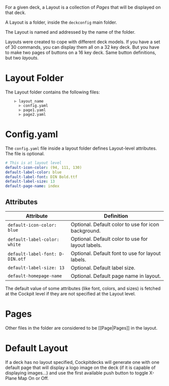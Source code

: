 For a given deck, a Layout is a collection of *Pages* that will be displayed on that deck.

A Layout is a folder, inside the `deckconfig` main folder.

The Layout is named and addressed by the name of the folder.

Layouts were created to cope with different deck models. If you have a set of 30 commands, you can display them all on a 32 key deck. But you have to make two pages of buttons on a 16 key deck. Same button definitions, but two *layouts*.

# Layout Folder

The Layout folder contains the following files:

```
    ⊢ layout_name
      ⊢ config.yaml
      ⊢ page1.yaml
      ⊢ page2.yaml
```

# Config.yaml

The `config.yaml` file inside a layout folder defines Layout-level attributes. The file is optional.

```yaml
# This is at layout level
default-icon-color: (94, 111, 130)
default-label-color: blue
default-label-font: DIN Bold.ttf
default-label-size: 13
default-page-name: index
```

## Attributes

| Attribute                       | Definition                                          |
| ------------------------------- | --------------------------------------------------- |
| `default-icon-color: blue`      | Optional. Default color to use for icon background. |
| `default-label-color: white`    | Optional. Default color to use for layout labels.   |
| `default-label-font: D-DIN.otf` | Optional. Default font to use for layout labels.    |
| `default-label-size: 13`        | Optional. Default label size.                       |
| `default-homepage-name`         | Optional. Default page name in layout.              |

The default value of some attributes (like font, colors, and sizes) is fetched at the Cockpit level if they are not specified at the Layout level.

# Pages

Other files in the folder are considered to be [[Page|Pages]] in the layout.

# Default Layout

If a deck has no layout specified, Cockpitdecks will generate one with one default page that will display a logo image on the deck (if it is capable of displaying images...) and use the first available push button to toggle X-Plane Map On or Off.
